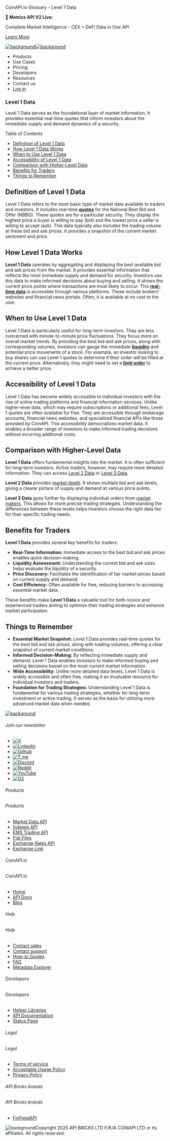 CoinAPI.io Glossary - Level 1 Data

**🚀 Metrics API V2 Live:**

Complete Market Intelligence - CEX + DeFi Data in One API

[Learn More](https://www.coinapi.io/blog/metrics-api-v2-trading-volume-analysis-and-on-chain-metrics)

[![background](https://cdn.sanity.io/images/o65xz72l/production/268144c90959611dea3e360f81e4549c3cd03fd0-142x34.svg)![background](https://cdn.sanity.io/images/o65xz72l/production/e0ca0c29b08cb53631d77de4a84246da316d55d2-142x34.svg)](/)

* Products
* Use Cases
* Pricing
* Developers
* Resources
* Contact us
* [Log in](https://console.coinapi.io/)

### Level 1 Data

Level 1 Data serves as the foundational layer of market information. It provides essential real-time quotes that inform investors about the immediate supply and demand dynamics of a security.

Table of Contents

* [Definition of Level 1 Data](#link-c5ba23e349a5)
* [How Level 1 Data Works](#link-156f45d619d3)
* [When to Use Level 1 Data](#link-ac452cd04b27)
* [Accessibility of Level 1 Data](#link-6323349922e9)
* [Comparison with Higher-Level Data](#link-93e161fb3df5)
* [Benefits for Traders](#link-9afeb8faf53d)
* [Things to Remember](#link-cbda9c2b585f)

Definition of Level 1 Data
--------------------------

Level 1 Data refers to the most basic type of market data available to traders and investors. It includes real-time [**quotes**](https://www.coinapi.io/learn/glossary/quotes) for the National Best Bid and Offer (NBBO). These quotes are for a particular security. They display the highest price a buyer is willing to pay (bid) and the lowest price a seller is willing to accept (ask). This data typically also includes the trading volume at these bid and ask prices. It provides a snapshot of the current market sentiment and price.

How Level 1 Data Works
----------------------

**Level 1 Data** operates by aggregating and displaying the best available bid and ask prices from the market. It provides essential information that reflects the most immediate supply and demand for security. Investors use this data to make informed decisions about buying and selling. It shows the current price points where transactions are most likely to occur. This [**real-time data**](https://www.coinapi.io/learn/glossary/real-time-data) is accessible through various platforms. These include brokers' websites and financial news portals. Often, it is available at no cost to the user.

When to Use Level 1 Data
------------------------

Level 1 Data is particularly useful for long-term investors. They are less concerned with minute-to-minute price fluctuations. They focus more on overall market trends. By providing the best bid and ask prices, along with corresponding volumes, investors can gauge the immediate [**liquidity**](https://www.coinapi.io/learn/glossary/liquidity) and potential price movements of a stock. For example, an investor looking to buy shares can use Level 1 quotes to determine if their order will be filled at the current price. Alternatively, they might need to set a [**limit order**](https://www.coinapi.io/learn/glossary/limit-order) to achieve a better price.

Accessibility of Level 1 Data
-----------------------------

Level 1 Data has become widely accessible to individual investors with the rise of online trading platforms and financial information services. Unlike higher-level data, which may require subscriptions or additional fees, Level 1 quotes are often available for free. They are accessible through brokerage accounts, financial news websites, and specialized financial APIs like those provided by CoinAPI. This accessibility democratizes market data. It enables a broader range of investors to make informed trading decisions without incurring additional costs.

Comparison with Higher-Level Data
---------------------------------

**Level 1 Data** offers fundamental insights into the market. It is often sufficient for long-term investors. Active traders, however, may require more detailed information. They can access [Level 2 Data](https://www.coinapi.io/learn/glossary/level-2-data) or [Level 3 Data](https://www.coinapi.io/learn/glossary/level-3-data).

**Level 2 Data** provides [market depth](https://www.coinapi.io/learn/glossary/market-depth). It shows multiple bid and ask levels, giving a clearer picture of supply and demand at various price points.

**Level 3 Data** goes further by displaying individual orders from [market makers](https://www.coinapi.io/learn/glossary/market-maker). This allows for more precise trading strategies. Understanding the differences between these levels helps investors choose the right data tier for their specific trading needs.

Benefits for Traders
--------------------

**Level 1 Data** provides several key benefits for traders:

* **Real-Time Information:** Immediate access to the best bid and ask prices enables quick decision-making.
* **Liquidity Assessment:** Understanding the current bid and ask sizes helps evaluate the liquidity of a security.
* **Price Discovery:** Facilitates the identification of fair market prices based on current supply and demand.
* **Cost Efficiency:** Often available for free, reducing barriers to accessing essential market data.

These benefits make **Level 1 Data** a valuable tool for both novice and experienced traders aiming to optimize their trading strategies and enhance market participation.

Things to Remember
------------------

* **Essential Market Snapshot:** Level 1 Data provides real-time quotes for the best bid and ask prices, along with trading volumes, offering a clear snapshot of current market conditions.
* **Informed Decision-Making:** By reflecting immediate supply and demand, Level 1 Data enables investors to make informed buying and selling decisions based on the most current market information.
* **Wide Accessibility:** Unlike more detailed data levels, Level 1 Data is widely accessible and often free, making it an invaluable resource for individual investors and traders.
* **Foundation for Trading Strategies:** Understanding Level 1 Data is fundamental for various trading strategies, whether for long-term investment or active trading. It serves as the basis for utilizing more advanced market data when needed.

[![background](https://cdn.sanity.io/images/o65xz72l/production/99475f0760777c30125556b2707e1e8f77f2fba0-179x42.svg)](/)

###### Join our newsletter

* [![X](https://cdn.sanity.io/images/o65xz72l/production/89a93ecdd3eaa62f0d2bad091ff6d92a31e9c372-28x28.svg)](https://twitter.com/realcoinapi "X")
* [![Linkedin](https://cdn.sanity.io/images/o65xz72l/production/be666e8656abe83e43c1db9a3ab76d44b9af5cb5-28x28.svg)](https://www.linkedin.com/company/coinapi "Linkedin")
* [![Github](https://cdn.sanity.io/images/o65xz72l/production/80703d2d9baaef7e7f5471a54a720b9383a63aab-28x28.svg)](https://github.com/coinapi/coinapi-sdk "Github")
* [![T.me](https://cdn.sanity.io/images/o65xz72l/production/39be23a1db383ad12c3e9d4bebae9bc77bf59b8b-28x28.svg)](https://t.me/coinapiofficial "T.me")
* [![Discord](https://cdn.sanity.io/images/o65xz72l/production/9862f060f9b89536f18d4e8770a11bfb00c3e3fd-30x28.svg)](https://discord.gg/vgJbjjsVaC "Discord")
* [![Reddit](https://cdn.sanity.io/images/o65xz72l/production/d02e41d1eab87d289f2bc6a390bcd0c7def1b7ac-30x28.svg)](https://www.reddit.com/r/CoinAPI/ "Reddit")
* [![YouTube](https://cdn.sanity.io/images/o65xz72l/production/535425f0f99df8b6173d663721f8941430d637b2-28x28.svg)](https://www.youtube.com/@CoinAPI_Official "YouTube")
* [![G2](/_next/image?url=https%3A%2F%2Fcdn.sanity.io%2Fimages%2Fo65xz72l%2Fproduction%2F4b1d455c2cab4bf625e7cc96a1b74695c0b3c4bc-28x28.png&w=64&q=75)](https://www.g2.com/products/coinapi/reviews "G2")

###### Products

###### Products

* [Market Data API](/products/market-data-api)
* [Indexes API](/products/indexes-api)
* [EMS Trading API](/products/ems-api)
* [Flat Files](/products/flat-files)
* [Exchange Rates API](/products/exchange-rates-api)
* [Exchange Link](https://www.coinapi.io/products/exchange-link)

###### CoinAPI.io

###### CoinAPI.io

* [Home](https://www.coinapi.io/)
* [API Docs](https://docs.coinapi.io/?_gl=1*jgom05*_gcl_au*NTIxNjU3NzExLjE3MzU1OTM0MTE.*_ga*OTI3MDg0NzQ2LjE3MzU1OTM0MDk.*_ga_063767QGZW*MTczODA3Mzc5MC43My4wLjE3MzgwNzM3OTAuNjAuMC4w*_ga_EXCQW96F7R*MTczODA3Mzc5MC4xMjEuMC4xNzM4MDczNzkwLjAuMC4w)
* [Blog](https://www.coinapi.io/blog)

###### Help

###### Help

* [Contact sales](/contact-us)
* [Contact support](https://console.coinapi.io/?link=/support-tickets)
* [How-to Guides](https://docs.coinapi.io/market-data/how-to-guides/?_gl=1*16m3ndl*_gcl_au*NTIxNjU3NzExLjE3MzU1OTM0MTE.*_ga*OTI3MDg0NzQ2LjE3MzU1OTM0MDk.*_ga_063767QGZW*MTczODA3Mzc5MC43My4wLjE3MzgwNzM3OTAuNjAuMC4w*_ga_EXCQW96F7R*MTczODA3Mzc5MC4xMjEuMC4xNzM4MDczNzkwLjAuMC4w)
* [FAQ](https://docs.coinapi.io/general/faq/?_gl=1*dfjpiw*_gcl_au*NTIxNjU3NzExLjE3MzU1OTM0MTE.*_ga*OTI3MDg0NzQ2LjE3MzU1OTM0MDk.*_ga_063767QGZW*MTczODA3Mzc5MC43My4wLjE3MzgwNzM3OTAuNjAuMC4w*_ga_EXCQW96F7R*MTczODA3Mzc5MC4xMjEuMC4xNzM4MDczNzkwLjAuMC4w)
* [Metadata Explorer](https://docs.coinapi.io/market-data/metadata-tables/introduction)

###### Developers

###### Developers

* [Helper Libraries](https://github.com/api-bricks/api-bricks-sdk/)
* [API Documentation](https://docs.coinapi.io/?_gl=1*iuavdb*_gcl_au*NTIxNjU3NzExLjE3MzU1OTM0MTE.*_ga*OTI3MDg0NzQ2LjE3MzU1OTM0MDk.*_ga_063767QGZW*MTczODA3Mzc5MC43My4wLjE3MzgwNzM3OTAuNjAuMC4w*_ga_EXCQW96F7R*MTczODA3Mzc5MC4xMjEuMC4xNzM4MDczNzkwLjAuMC4w)
* [Status Page](https://status.coinapi.io/?_gl=1*1ww1bbe*_gcl_au*NTIxNjU3NzExLjE3MzU1OTM0MTE.*_ga*OTI3MDg0NzQ2LjE3MzU1OTM0MDk.*_ga_063767QGZW*MTczODA3Mzc5MC43My4wLjE3MzgwNzM3OTAuNjAuMC4w*_ga_EXCQW96F7R*MTczODA3Mzc5MC4xMjEuMC4xNzM4MDczNzkwLjAuMC4w)

###### Legal

###### Legal

* [Terms of service](/legal#terms)
* [Acceptable Usage Policy](/legal#aup)
* [Privacy Policy](/legal#policy)

###### API Bricks brands

###### API Bricks brands

* [FinFeedAPI](https://finfeedapi.com/?utm_source=coinapi.io&utm_medium=referral&utm_campaign=footer)

![background](https://cdn.sanity.io/images/o65xz72l/production/5f005fa1cc9dc85c59ae054bb4a4838566b65c4e-25x26.svg)Copyright 2025 API BRICKS LTD F/K/A COINAPI LTD or its affiliates. All rights reserved.